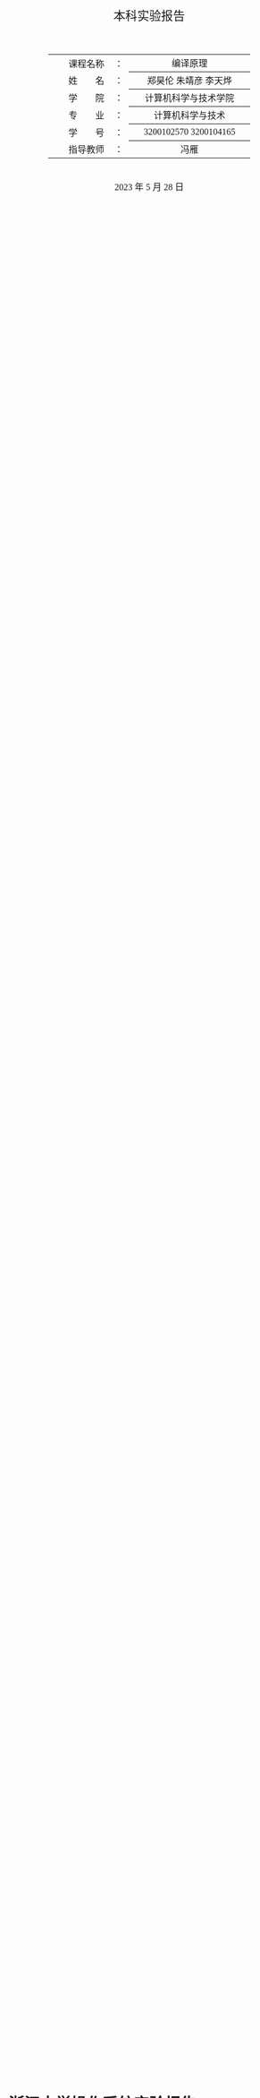 <div class="cover" style="page-break-after:always;font-family:方正公文仿宋;width:100%;height:100%;border:none;margin: 0 auto;text-align:center;">
    <div style="width:60%;margin: 0 auto;height:0;padding-bottom:10%;">
        </br></br></br></br></br></br>
        <img src="https://gitee.com/Keldos-Li/picture/raw/master/img/%E6%A0%A1%E5%90%8D-%E9%BB%91%E8%89%B2.svg" alt="校名" style="width:70%;"/>
    </div>
    </br></br></br>
    </br></br></br></br></br></br></br>
    <span style="font-family:华文黑体Bold;text-align:center;font-size:16pt;margin: 10pt auto;line-height:30pt;">本科实验报告</span>
    </br>
</br></br></br>
    <table style="border:none;text-align:center;width:72%;font-family:仿宋;font-size:14px; margin: 0 auto;">
    <tbody style="font-family:方正公文仿宋;font-size:12pt;">
    	<tr style="font-weight:normal;"> 
    		<td style="width:20%;text-align:right;">课程名称</td>
    		<td style="width:2%">：</td> 
    		<td style="width:40%;font-weight:normal;border-bottom: 1px solid;text-align:center;font-family:华文仿宋"> 编译原理</td>     </tr>
    	<tr style="font-weight:normal;"> 
    		<td style="width:20%;text-align:right;">姓　　名</td>
    		<td style="width:2%">：</td> 
    		<td style="width:40%;font-weight:normal;border-bottom: 1px solid;text-align:center;font-family:华文仿宋">郑昊伦 朱靖彦 李天烨</td>     </tr>
    	<tr style="font-weight:normal;"> 
    		<td style="width:20%;text-align:right;">学　　院</td>
    		<td style="width:2%">：</td> 
    		<td style="width:40%;font-weight:normal;border-bottom: 1px solid;text-align:center;font-family:华文仿宋">计算机科学与技术学院</td>     </tr>
    	<tr style="font-weight:normal;"> 
    		<td style="width:20%;text-align:right;">专　　业</td>
    		<td style="width:2%">：</td> 
    		<td style="width:40%;font-weight:normal;border-bottom: 1px solid;text-align:center;font-family:华文仿宋">计算机科学与技术</td>     </tr>
    	<tr style="font-weight:normal;"> 
    		<td style="width:20%;text-align:right;">学　　号</td>
    		<td style="width:2%">：</td> 
    		<td style="width:40%;font-weight:normal;border-bottom: 1px solid;text-align:center;font-family:华文仿宋">3200102570 3200104165 </td>     </tr>
      <tr style="font-weight:normal;"> 
    		<td style="width:20%;text-align:right;">指导教师</td>
    		<td style="width:2%">：</td> 
    		<td style="width:40%;font-weight:normal;text-align:center;font-family:华文仿宋">冯雁</td>     </tr>
    </tbody>              
    </table>
</br></br>
			<span style="font-family:华文黑体Bold;text-align:center;font-size:12pt;margin: 10pt auto;line-height:30pt;">2023 年 5 月 28 日</span>
</div>

# 浙江大学操作系统实验报告

项目名称：MY C Compiler

## 一、实验基本信息

### 实验要求
实现某语言的编译器；用Lex开发该语言的词法分析器，用YACC开发该语言的语法分析，并生成语法树和中间代码，最终生成目标代码（ARM或RISC-V）。语言可以是类C或者类PASCAL或者某个自定义语言，词法和语法要自己定义。

### 实验环境
* Linux 
* GCC
* Bison 
* Flex 
* llvm

### 成员分工

朱靖彦：完成了lexer，parser和ast部分

郑昊伦：

李天烨：

## 二、实验效果

本次实验我们实现了一个类C编译器，支持了以下功能：
* 函数的声明以及调用
* 变量的定义
* C语言基本语句，包括`for, if-else, while, switch-case`等等
* 基本的算术运算和逻辑运算，运算类型详见词法分析
* 数组和指针的使用
* 编译器忽略注释

## 三、词法分析

词法分析部分利用lex(flex)完成。lex是一个用于生成词法分析器的工具。它可以将输入的正则表达式转换为一个有限状态机，然后再根据这个有限状态机生成对应的词法分析器程序。

lex的基本语法如下，用`%%`来分割三个部分：

```lex
definition
%%
rules
%%
user's code
```

lex提供了一些用于辅助解析词法的变量和函数，常用的有：
*  yylineno    行号
*  yytext      当前的token
*  yyleng      当前token的长度
*  yylex       整个lexer的函数
*  yylval      用于保存token的值

在本次实验中，我们定义如下的规则来解析词法，lex将根据下面的正则表达式自动生成DFA进行解析，其中包含的运算和关键词与C语言的词法一致。部分token含有语义值，通过yylval进行传递。`definition`和`user's code`部分较为简单，基本没有内容，这里不详细展开了。

```lex
"("     { return LP; }
")"     { return RP; }
"{"     { return LC; }
"}"     { return RC; }
"["     { return LB; }
"]"     { return RB; }
"+"     { return PLUS; }
"-"     { return SUB; }
"*"     { return MULT; }
"/"     { return DIV; }
"%"     { return MOD; }
"<<"    { return SHL; }
">>"    { return SHR; }
"<"     { return LT; }
"=="    { return EQ; }
">"     { return GT; }
">="    { return GE; }
"<="    { return LE; }
"!="    { return NE; }
"="     { return EQU; }
"+="	{ return ADDEQ; }
"-="	{ return SUBEQ; }
"*="	{ return MULEQ; }
"/="	{ return DIVEQ; }
"%="	{ return MODEQ; }
"<<="   { return SHLEQ; }
">>="   { return SHREQ; }
"!"     { return NOT; }
"~"     { return BNOT; }
"&&"    { return AND; }
"&"     { return BAND; }
"||"    { return OR; }
"|"     { return BOR; }
"return"    { return RETURN; }
"if"        { return IF; }
"else"      { return ELSE; }
"do"        { return DO; }
"while"     { return WHILE; }
"for"       { return FOR; }
"break"     { return BREAK; }
"continue"  { return CONTINUE; }
"switch"	{ return SWITCH; }
"case"		{ return CASE; }
"default"	{ return DEFAULT; }
"ptr"       { return PTR; }
"array"     { return ARRAY; }
","     { return COMMA; }
";"     { return SEMI; }
":"     { return COLON; }
" " | \t | \n { ; }
"//".*  { ; }       // 这里可以忽略注释
"int"|"char"|"float"|"void" { yylval.type = new std::string(yytext, yyleng); return TYPE; }
[0-9]+                      { yylval.ival = atoi(yytext); return INT; } 
[A-Za-z_][0-9A-Za-z_]*      { yylval.sval = new std::string(yytext, yyleng); return ID; }
[0-9]+\.[0-9]+              { yylval.fval = atof(yytext); return FLOAT; }
\'.\'                       { yylval.cval = yytext[1]; return CHAR; }
.       { printf("Lex Error at Line %d: Illegal lex %s.\n", yylineno, yytext); }
```

其中有关变量类型的定义，我们用含有语义值的token(TYPE)表示一个变量类型的token，并将其语义值以string的形式传递到parser阶段具体分析其类型。

## 四、语法分析及抽象语法树的构建

这部分的作用是，检验程序的语法结构，并且生成抽象语法树提交到下一环节。本环节我们使用了Yacc(Bison)来解析语法。Yacc是一种语法生成器，它将带注释的CFG转换为LALR（1）表，对输入的token进行语法解析。Bison是Yacc的GNU版本。

Yacc的语法结构和lex类似，同样是三段式，用`%%`分割

```yacc
definition
%%
rules
%%
user's code
```

在Yacc的定义部分，我们需要导入使用的库文件，并且举出需要用到的终结符和非终结符，以及一些优先级的说明。`%token xx`标记该类型为token，`%left`和`%right`用于解决规约-规约冲突，同时表示左结合/右结合性质，后定义的优先级更高。`%type<xx> xxx`则用于定义非终结符。

由于C语言程序代码最外层都是定义和声明，所以我们设计的语法规则从Root出发，首先将代码分为一组组函数/变量定义和声明，然后再在具体的函数内部解析各个语句。基本的规则如下（由于Expression和Statement中的规约重复度高，而且比较简单，所以这里略去了一部分，只展示了CFG最基本的结构）。

```yacc
Root:       Decls       { $$ = new node::Root(*$1); }
            ;

Decls:      Decls Decl  { $1->push_back($2);    $$ = $1; }
            |           { $$ = new node::Decls(); }
            ;

Decl:       VarDecl     { $$ = $1; }
            | FuncDecl  { $$ = $1; }
            ;

VarDecl:    VarType VarList SEMI    { $$ = new node::VarDecl($1, $2); }
            ;

VarList:    VarList COMMA VarInit   { $$ = $1; $$->push_back($3); }
           | VarInit                { $$ = new node::VarList(); $$->push_back($1); }
           ;
     
VarInit:    ID              { $$ = new node::VarInit(*$1); }
            | ID EQU Expr   { $$ = new node::VarInit(*$1, $3); }
            ;

VarType:    TYPE                    { $$ = new node::VarType(type2int(*$1)); }
            | TYPE PTR              { $$ = new node::PtrType(type2int(*$1)); }
            | TYPE ARRAY LB INT RB  { $$ = new node::ArrayType(type2int(*$1), $4); }
            ;

FuncDecl:   VarType ID LP Args RP SEMI          { $$ = new node::FuncDecl($1, *$2, $4); }
            | VarType ID LP Args RP FuncBody    { $$ = new node::FuncDecl($1, *$2, $4, $6); }
            ;

FuncBody:	LC Stms RC              { $$ = $2;} 
            ;

Args:       Args COMMA Arg  { $$ = $1; $$->push_back($3); }
            |               { $$ = new node::Args(); }
            ;

Arg:        VarType ID      { $$ = new node::Args($1, *$2); }
            | VarType       { $$ = new node::Args($1); }
            ;  

Stms:       Stms Stm        { $$ = $1; $$->push_back($2); }
            |               { $$ = new node::Stms(); }
            ;
            
Stm:        ...;           

Expr:       ...;

```

在每一条规约的`{}`包含着用到该规约时产生的额外效果，这里我们需要通过这些额外效果构建抽象语法树。下面将介绍抽象语法树的数据结构，定义在`node.hpp`中。

```c++
class Node;
    class Root;
            
    class VarType;
        class PtrType;
        class ArrayType;

    class Stm;
        class Decl;
            class FuncDecl;
                class Arg;
            class VarDecl;
                class VarInit;
		class IfStm;
		class ForStm;
		class WhileStm;
		class DoStm;
		class SwitchStm;
			class CaseStm;
		class BreakStm;
		class ContinueStm;
		class ReturnStm;
		class Block;
        class ExprStm;

    class Expr;
        class SOP;
        class BINOP;
        class ID;
        class Constant;
            class Int;
            class Float;
            class Char;
        class FuncCall;
        class ArrayCall;

typedef std::vector<Stm*> Stms;
typedef std::vector<Decl*> Decls;
typedef std::vector<Expr*> ExprList;
typedef std::vector<CaseStm*> Cases;
typedef std::vector<VarInit*> VarList;
typedef std::vector<Arg*> Args;
```

上面代码定义的类构成了语法树的基本单元，其中的缩进表示类的继承关系（除了`Arg`和`VarInit`，这两个类是上一级类的子组分）。

在yacc解析语法进行规约时，每用到一次规约，都会调用`node.hpp`中对应的构造函数，构造一个继承于`node`的对象。该对象可能会有一些子节点，在调用构造函数时一同传入。由于LR文法是一种自底向上的文法，所以子节点总是能先构造完成。最后得到Root结点就可以完成整棵抽象语法树。

## 五、语义分析

## 六、代码生成和代码优化

## 七、测试

### lex部分的测试

我们在每个token后面增加一行代码，使其打印出对应的token内容，输入文件`test.txt`并打印出结果。
`test.txt`为如下代码
```c++
// abc
int main()
{
    int a = 56;
    char b;
    float *c = 1.5;
    while(a > 0) {
        a = a - 1;
    }
    if(a == 0) b = 'a';
    return 0;
}
```

打印出的结果如下：
```shell
~/CP/MY_C_compiler$ ./lex_test

type: int
ID: main
lp 
rp 

lc 

type: int
ID: a
=  
INT: 56
;  

type: char
ID: b
;  

type: float
*  
ID: c
=  
FLOAT: 1.5
;  

while 
lp 
ID: a
>  
INT: 0
rp 
lc 

ID: a
=  
ID: a
-  
INT: 1
;  

rc 

if 
lp 
ID: a
== 
INT: 0
rp 
ID: b
=  
CHAR: a
;  

return 
INT: 0
;  

rc 
```
对应的截图：

<img src="pic/1.png" alt="1" style="zoom:50%;" />

可以看到，每个lex的值均打印成功，尤其是ID,FLOAT,INT,CHAR这些比较复杂的正则表达式均能实现成功。